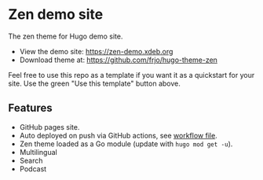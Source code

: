 # Zen demo site

The zen theme for Hugo demo site.

* View the demo site: <https://zen-demo.xdeb.org>
* Download theme at: <https://github.com/frjo/hugo-theme-zen>

Feel free to use this repo as a template if you want it as a quickstart for your site. Use the green "Use this template" button above.

## Features

* GitHub pages site.
* Auto deployed on push via GitHub actions, see [workflow file](https://github.com/frjo/zen-demo/blob/main/.github/workflows/pages.yaml).
* Zen theme loaded as a Go module (update with `hugo mod get -u`).
* Multilingual
* Search
* Podcast